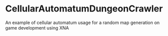 # CellularAutomatumDungeonCrawler
An example of cellular automatum usage for a random map generation on game development using XNA
